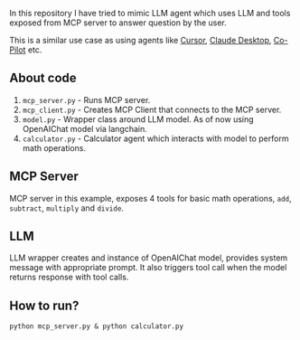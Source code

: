 In this repository I have tried to mimic LLM agent which uses LLM and tools exposed from MCP server to answer question by the user. 

This is a similar use case as using agents like [Cursor](https://cursor.com/en), [Claude Desktop](https://claude.ai/download), [Co-Pilot](https://github.com/features/copilot) etc.

About code
-----------
1. `mcp_server.py` - Runs MCP server.
2. `mcp_client.py` - Creates MCP Client that connects to the MCP server.
3. `model.py` - Wrapper class around LLM model. As of now using OpenAIChat model via langchain.
3. `calculator.py` - Calculator agent which interacts with model to perform math operations.

MCP Server
-----------
MCP server in this example, exposes 4 tools for basic math operations, `add`, `subtract`, `multiply` and `divide`.

LLM
-----------
LLM wrapper creates and instance of OpenAIChat model, provides system message with appropriate prompt. It also triggers tool call when the model returns response with tool calls.


How to run?
-----------
```
python mcp_server.py & python calculator.py
```